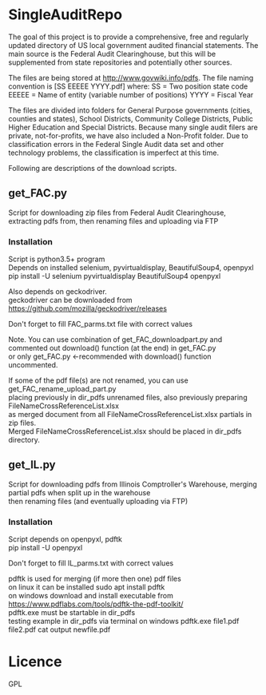 # SingleAuditRepo
The goal of this project is to provide a comprehensive, free and regularly updated directory of US local government audited financial statements. The main source is the Federal Audit Clearinghouse, but this will be supplemented from state repositories and potentially other sources.

The files are being stored at http://www.govwiki.info/pdfs.
The file naming convention is [SS EEEEE YYYY.pdf] where:
  SS = Two position state code
  EEEEE = Name of entity (variable number of positions)
  YYYY = Fiscal Year

The files are divided into folders for General Purpose governments (cities, counties and states), School Districts, Community College Districts, Public Higher Education and Special Districts.  Because many single audit filers are private, not-for-profits, we have also included a Non-Profit folder. Due to classification errors in the Federal Single Audit data set and other technology problems, the classification is imperfect at this time.

Following are descriptions of the download scripts.

## get_FAC.py
Script for downloading zip files from Federal Audit Clearinghouse, extracting pdfs from, then renaming files and uploading via FTP  

### Installation
Script is python3.5+ program  
Depends on installed selenium, pyvirtualdisplay, BeautifulSoup4, openpyxl  
pip install -U selenium pyvirtualdisplay BeautifulSoup4 openpyxl  

Also depends on geckodriver.  
geckodriver can be downloaded from  
https://github.com/mozilla/geckodriver/releases  
  
Don't forget to fill FAC_parms.txt file with correct values  

Note. You can use combination of get_FAC_downloadpart.py and commented out download() function (at the end) in get_FAC.py  
or only get_FAC.py <-recommended with download() function uncommented.  
  
If some of the pdf file(s) are not renamed, you can use get_FAC_rename_upload_part.py  
placing previously in dir_pdfs unrenamed files, also previously preparing FileNameCrossReferenceList.xlsx  
as merged document from all FileNameCrossReferenceList.xlsx partials in zip files.  
Merged FileNameCrossReferenceList.xlsx should be placed in dir_pdfs directory.
  
## get_IL.py  
Script for downloading pdfs from Illinois Comptroller's Warehouse, merging partial pdfs when split up in the warehouse  
then renaming files (and eventually uploading via FTP)  
 
### Installation
Script depends on openpyxl, pdftk  
pip install -U openpyxl 

Don't forget to fill IL_parms.txt with correct values 

pdftk is used for merging (if more then one) pdf files  
on linux it can be installed sudo apt install pdftk  
on windows download and install executable from https://www.pdflabs.com/tools/pdftk-the-pdf-toolkit/  
pdftk.exe must be startable in dir_pdfs  
testing example in dir_pdfs via terminal on windows pdftk.exe file1.pdf file2.pdf cat output newfile.pdf  
  
# Licence  
GPL  

